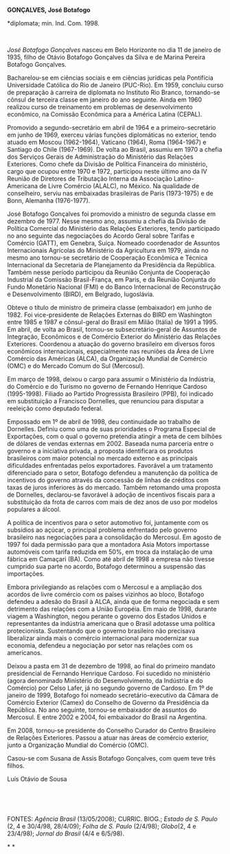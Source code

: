**GONÇALVES, José Botafogo**

\*diplomata; min. Ind. Com. 1998.

 

*José Botafogo Gonçalves* nasceu em Belo Horizonte no dia 11 de janeiro
de 1935, filho de Otávio Botafogo Gonçalves da Silva e de Marina Pereira
Botafogo Gonçalves.

Bacharelou-se em ciências sociais e em ciências jurídicas pela
Pontifícia Universidade Católica do Rio de Janeiro (PUC-Rio). Em 1959,
concluiu curso de preparação à carreira de diplomata no Instituto Rio
Branco, tornando-se cônsul de terceira classe em janeiro do ano
seguinte. Ainda em 1960 realizou curso de treinamento em problemas de
desenvolvimento econômico, na Comissão Econômica para a América Latina
(CEPAL).

Promovido a segundo-secretário em abril de 1964 e a primeiro-secretário
em junho de 1969, exerceu várias funções diplomáticas no exterior, tendo
atuado em Moscou (1962-1964), Vaticano (1964), Roma (1964-1967) e
Santiago do Chile (1967-1969). De volta ao Brasil, assumiu em 1970 a
chefia dos Serviços Gerais de Administração do Ministério das Relações
Exteriores. Como chefe da Divisão de Política Financeira do ministério,
cargo que ocupou entre 1970 e 1972, participou neste último ano da IV
Reunião de Diretores de Tributação Interna da Associação
Latino-Americana de Livre Comércio (ALALC), no México. Na qualidade de
conselheiro, serviu nas embaixadas brasileiras de Paris (1973-1975) e de
Bonn, Alemanha (1976-1977).

José Botafogo Gonçalves foi promovido a ministro de segunda classe em
dezembro de 1977. Nesse mesmo ano, assumiu a chefia da Divisão de
Política Comercial do Ministério das Relações Exteriores, tendo
participado no ano seguinte das negociações do Acordo Geral sobre
Tarifas e Comércio (GATT), em Genebra, Suíça. Nomeado coordenador de
Assuntos Internacionais Agrícolas do Ministério da Agricultura em 1979,
ainda no mesmo ano tornou-se secretário de Cooperação Econômica e
Técnica Internacional da Secretaria de Planejamento da Presidência da
República. Também nesse período participou da Reunião Conjunta de
Cooperação Industrial da Comissão Brasil-França, em Paris, e da Reunião
Conjunta do Fundo Monetário Nacional (FMI) e do Banco Internacional de
Reconstrução e Desenvolvimento (BIRD), em Belgrado, Iugoslávia.

Obteve o título de ministro de primeira classe (embaixador) em junho de
1982. Foi vice-presidente de Relações Externas do BIRD em Washington
entre 1985 e 1987 e cônsul-geral do Brasil em Milão (Itália) de 1991 a
1995. Em abril, de volta ao Brasil, tornou-se subsecretário-geral de
Assuntos de Integração, Econômicos e de Comércio Exterior do Ministério
das Relações Exteriores. Coordenou a atuação do governo brasileiro em
diversos foros econômicos internacionais, especialmente nas reuniões da
Área de Livre Comércio das Américas (ALCA), da Organização Mundial de
Comércio (OMC) e do Mercado Comum do Sul (Mercosul).

Em março de 1998, deixou o cargo para assumir o Ministério da Indústria,
do Comércio e do Turismo no governo de Fernando Henrique Cardoso
(1995-1998). Filiado ao Partido Progressista Brasileiro (PPB), foi
indicado em substituição a Francisco Dornelles, que renunciou para
disputar a reeleição como deputado federal.

Empossado em 1º de abril de 1998, deu continuidade ao trabalho de
Dornelles. Definiu como uma de suas prioridades o Programa Especial de
Exportações, com o qual o governo pretendia atingir a meta de cem
bilhões de dólares de vendas externas em 2002. Baseada numa parceria
entre o governo e a iniciativa privada, a proposta identificara os
produtos brasileiros com maior potencial no mercado externo e as
principais dificuldades enfrentadas pelos exportadores. Favorável a um
tratamento diferenciado para o setor, Botafogo defendeu a manutenção da
política de incentivos do governo através da concessão de linhas de
créditos com taxas de juros inferiores às do mercado. Também retomando
uma proposta de Dornelles, declarou-se favorável à adoção de incentivos
fiscais para a substituição da frota de carros com mais de dez anos de
uso por modelos populares a álcool.

A política de incentivos para o setor automotivo foi, juntamente com os
subsídios ao açúcar, o principal problema enfrentado pelo governo
brasileiro nas negociações para a consolidação do Mercosul. Em agosto de
1997 foi dada permissão para que a montadora Asia Motors importasse
automóveis com tarifa reduzida em 50%, em troca da instalação de uma
fábrica em Camaçari (BA). Como até abril de 1998 a empresa não tivesse
cumprido sua parte no acordo, Botafogo determinou a suspensão das
importações.

Embora privilegiando as relações com o Mercosul e a ampliação dos
acordos de livre comércio com os países vizinhos ao bloco, Botafogo
defendeu a adesão do Brasil à ALCA, ainda que de forma negociada e sem
detrimento das relações com a União Européia. Em maio de 1998, durante
viagem a Washington, negou perante o governo dos Estados Unidos e
representantes da indústria americana que o Brasil adotasse uma política
protecionista. Sustentando que o governo brasileiro não precisava
liberalizar ainda mais o comércio internacional para modernizar sua
economia, defendeu a negociação por setor nas relações com os
americanos.

Deixou a pasta em 31 de dezembro de 1998, ao final do primeiro mandato
presidencial de Fernando Henrique Cardoso. Foi sucedido no ministério
(agora denominado Ministério do Desenvolvimento, da Indústria e do
Comércio) por Celso Lafer, já no segundo governo de Cardoso. Em 1º de
janeiro de 1999, Botafogo foi nomeado secretário-executivo da Câmara de
Comércio Exterior (Camex) do Conselho de Governo da Presidência da
República. No ano seguinte, tornou-se embaixador de assuntos do
Mercosul. E entre 2002 e 2004, foi embaixador do Brasil na Argentina.

Em 2008, tornou-se presidente do Conselho Curador do Centro Brasileiro
de Relações Exteriores. Passou a atuar nas áreas de comércio exterior,
junto a Organização Mundial do Comércio (OMC).

Casou-se com Susana de Assis Botafogo Gonçalves, com quem teve três
filhos.

Luís Otávio de Sousa

 

 

FONTES: *Agência Brasil* (13/05/2008); CURRIC. BIOG.; *Estado de S.
Paulo* (2, 4 e 30/4/98, 28/4/09); *Folha de S.* *Paulo* (2/4/98);
*Globo*(2, 4 e 23/4/98); *Jornal do Brasil* (4/4 e 6/5/98).

* *
